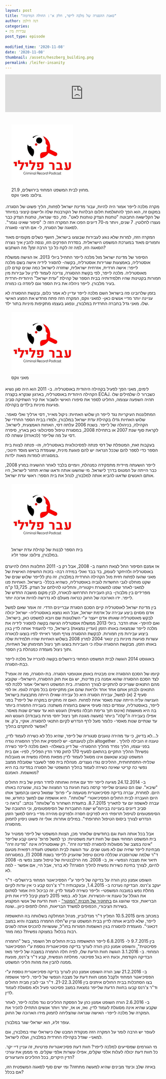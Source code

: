 ```yaml
---
layout: post
title: "סאגת ההסגרה של מלכה לייפר, חלק א': החולה המדומה"
author: דנה הילמן
categories:
- עבירות מין
post_type: episode

modified_time: '2020-11-08'
date: '2020-11-08'
thumbnail: /assets/heszberg_building.png
permalink: /leifer-insanity
---
```


<iframe title="סאגת ההסגרה של מלכה לייפר, חלק א': החולה המדומה" src="https://www.podbean.com/media/player/a9tkv-f19e5b&?from=usersite&skin=2&fonts=Helvetica&auto=0&download=1&share=1&version=1&btn-skin=108" height="122" width="100%" style="border: none;" scrolling="no" data-name="pb-iframe-player"></iframe>

<br/>
<br/>

<div style="margin:20px;">
    <img src='assets/avar_plyly_logo.jpg'>
    <label style="display:block;">מחוץ לבית המשפט המחוזי בירושלים, 21.9.<br/>צילום: מאני ווקס.</label>
</div>

מקרה מלכה לייפר אמור היה להיות, עבור מדינת ישראל לפחות, הליך פשוט של הסגרה. במקום זה, הוא הפך להתגלמות חלום הבלהות של הקורבנות שלה וליישום קיצוני במיוחד של הקלישאה החבוטה "טחנות הצדק טוחנות לאט". פה, כפי שנראה, טחנות הצדק כבר נעצרו לחלוטין.
 7 שנים, ויותר מ-70 דיונים הפכו את המקרה הזה ל: "סיפור שאינו נגמר". לסאגה של הסגרה, ל- אם תרצו- סאגרה.

המקרה הזה, למרות שלא נוגע לעבירות שבוצעו בישראל, חושף כשלים מקומיים מאוד וחמורים מאוד במערכת המשפט הישראלית. בסדרת הפרקים הזו, ננסה להבין איך נוצרה הסאגה הזו, למה זה לקח כל כך הרבה זמן? מה השתבש?


הסיפור של מדינת ישראל מול מלכה לייפר התחיל ביולי 2013. אז הגישה ממשלת אוסטרליה, באמצעות שגרירות אוסטרליה, בקשה- להסגיר לידיה אישה בשם מלכה לייפר: אישה חרדית, אזרחית ישראלית, שחזרה לישראל כמה שנים קודם לכן מאוסטרליה. מלכה לייפר, לפי בקשת ההסגרה, צריכה לעמוד לדין על עבירות מין חמורות בקטינות שהיו תלמידותיה בבית הספר של קהילת "עדת ישראל" היהודית-חרדית בעיר מלבורן. לייפר ניהלה את בית הספר וגם לימדה בו כמורה.   

בזמן שלרובינו פה בישראל השם מלכה לייפר עדיין לא אמר כלום, ובקשת ההסגרה לא עניינה יותר מדיי אנשים כאן- למאני ווקס, המקרה הזה פתח מחדש את הפצע האישי שלו. מאני גדל בחברה החרדית במלבורן, ונפגע בעצמו מתקיפות מיניות בתור ילד.

<div style="margin:20px;">
    <img src="assets/avar_plyly_logo.jpg"/>
    <label style="display:block">מאני ווקס</label>
</div>

לימים, מאני הפך לפעיל בקהילה היהודית באוסטרליה. ב- 2011 הוא היה סגן נשיא הקהילה היהודית באוסטרליה, בארגון שנקרא בקצרה ECAJ. כשברור לו שלמילים שלו תהיה השפעה עצומה, החליט לספר את סיפורו האישי ולשבור את קיר השתיקה סביב פגיעות מיניות בילדים בקהילה.



המתלוננות העיקריות נגד לייפר הן שלוש האחיות: ניקול מאייר, דסי ארליך ואלי סאפר. שלוש האחיות גדלו בקהילת עדת ישראל במלבורן, ולמדו בבית הספר החרדי של הקהילה, בניהולה של לייפר. בשנת 2006 עלתה דסי, האחות האמצעית, לישראל. לקראת סוף שנת 2007 או בתחילת 2008, במסגרת טיפול פסיכולוגי כאן בארץ, סיפרה דסי על מה שלייפר (לכאורה) עשתה לה. 

בעקבות זאת, המטפלת של דסי פנתה לפסיכולוגית באוסטרליה, וזו- פנתה לצוות בית הספר כדי לספר להם שככל הנראה יש להם פוגעת מינית, שעומדת בראש מוסד חינוכי, במסגרתו לומדות מאות ילדות.





לייפר הושעתה מיידית מתפקידה כמנהלת, ויומיים בלבד לאחר ההשעיה במרץ 2008, כבר הייתה על המטוס בדרך לישראל. מי שהשעו אותה ודאגו שהיא תחזור לישראל, היו אותם האנשים שדאגו להביא אותה למלבורן, לנהל את בית הספר: ראשי עדת ישראל.

<div style="margin:20px;">
    <img src="assets/avar_plyly_logo.jpg"/>
    <label style="display:block;">בית הספר לבנות של קהילת עדת ישראל <br/> במלבורן, צילום: עופר זליג.</label>
</div>

אז אמנם הסיפור החל לצאת החוצה ב- 2008, אבל רק ב- 2011 התלונות החלו להיערם באוסטרליה ולהיחקר לעומק, בד בבד ואולי במידה רבה- בזכות החשיפה האישית של מאני שהעז לפתוח חזית מול הקהילה החרדית במלבורן. זה נתן ללייפר שלוש שנים של שקט מוחלט לגבי החשדות לגביה באוסטרליה, כשהיא בכלל- בישראל. האחיות פנו למאני לאחר שפנו למשטרת ויקטוריה, והחליטו להילחם על הצדק. 13,725 ק"מ מפרידים בין מלבורן- בהן העבירות התרחשו לכאורה, לבין מקום מושבה החדש של לייפר. ידו הארוכה של החוק כנראה מעולם לא נדרשה להיות ארוכה יותר.





בין מדינת ישראל לאוסטרליה קיים הסכם הסגרת עבריינים הדדי. זה אומר שאם למשל אדם מסוים ביצע עבירה על אדמת ישראל, אבל הוא נמצא באוסטרליה- ישראל יכולה לבקש מאוסטרליה שאותו אדם ייעצר ע"י השלטונות שם ויובא למשפט כאן, בישראל. ואם להיפך- אותו הדבר. ביולי 2013 ממשלת אוסטרליה הגישה בקשה להסגיר לידיה את מלכה לייפר שנמצאה באותו הזמן (ועדיין נמצאת) בישראל, כדי להעמיד אותה לדין בגין ביצוע עבירות מין חמורות. לבקשת ההסגרה צורף חומר ראייתי לפיו בוצעו לכאורה עשרות פגיעות מיניות בין ינואר 2004 למרץ 2008 בשלוש האחיות שהיו תלמידות שלה באותו הזמן. מבקשת ההסגרה עולה כי העבירות בוצעו תוך ניצול תמימותן של האחיות, ותוך ניצול מעמדה כמנהלת בין הספר.

באוגוסט 2014 הוגשה לבית המשפט המחוזי בירושלים בקשה להכריז על מלכה לייפר כבת-הסגרה.

קיומו של הסכם ההסגרה אינו מבטיח באופן אוטומטי הסגרה. בת-הסגרה, מה זה אומר?
לצד הסכם ההסגרה שהוא אמנה בין מדינות, יש גם את חוק ההסגרה, הישראלי- שקובע מהם התנאים שצריכים להתקיים לצורך ההסגרה. בית המשפט הישראלי אמור ללכת לפי התנאים ולבחון אותם אחד אחד ולראות שהם אכן מתקיימים בכל מקרה לגופו. אז לפי סעיף 2 (א) למשל, עבירת הסגרה היא כל עבירה שאילו הייתה מתבצעת בישראל הענישה עליה הייתה שנת מאסר אחת לפחות. 
האם זה מתקיים במקרה של לייפר? בפני לייפר, באוסטרליה, עומדים כמה סעיפי אישום בחומרה משתנה: בעבירה החמורה ביותר בה היא מואשמת (אינוס תוך גרימת חבלה נפשית) העונש הוא עד עשרים שנות מאסר. אפילו בעבירה ה"קלה" ביותר (מעשה מגונה תוך ניצול יחסי מרות בעבודה) העונש הוא עד שנתיים שנות מאסר- כלומר מעל לרף הנדרש לקיום התנאי להסגרה. 
אוקיי, צ'ק. אז אפשר להתקדם בהליך? 

ל...לא בדיוק, כי עד מהירה טוענים סנגוריה של לייפר, שהיא כלל לא כשירה לעמוד לדין, ולכן לטענתם- יש להפסיק את הליך ההסגרה נגדה altogether . 
טענה זו הובילה להליך בפני עצמו, הליך נפרד מהליך ההסגרה- של דיון בשאלה- האם מלכה לייפר כשירה נפשית? ההליך התקיים בהתאם לסעיף 170 לחוק סדר הדין הפלילי, לפיו- אם בית המשפט קובע שנאשם אינו מסוגל לעמוד לדין מפאת מחלה נפשית או מוגבלות שכלית-התפתחותית, ההליכים נגדו נעצרים.
מנהלת בית ספר לשעבר שסובלת ממצב נפשי כה קריטי שאינה כשירה לעמוד בהליך המשפטי של הסגרה במדינה בה היא מואשמת. האמנם?

ב- 24.12.2014 מגיעה לייפר יחד עם אחיה ואחותה לחדר המיון של בית החולים "שיבא". שם הם טוענים שלייפר קרסה בעת חגיגת בר המצווה של בנה, שנערכה באותו היום. למחרת, עברה בדיקה פסיכיאטרית מטעמה ע"י פרופ' שמואל טיאנו ובהמשך אותו היום הועברה לבית החולים הפסיכיאטרי "שלוותה". היא אושפזה שם למשך כחודש, ואז עברה לאשפוז יום עד לתאריך 8.7.2015. בתעודת השחרור מ"שלוותה" נכתב: "נראה כי סביב דיונים בעניינה בביהמ"ש ישנה התגברות של הסימפטומים, וכי התגובה של הסימפטומים לטיפול תרופתי היא לפרקים חסרה ולפרקים מהירה מדיי ביחס למשך הזמן הנדרש לצורך ביסוס הטיפול התרופתי". במילים אחרות: אולי זה פשוט ניסיון לחמוק מהסגרה.

אבל בכל אותה העת וגם בחודשים שלאחר מכן, הצוות המשפטי של לייפר ממטיר על בית המשפט המחוזי גשם של חוות דעת משפטיות: כך למשל פרופ' טיאנו קבע שלייפר "אינה במצב של מסוגלות להסגרה למדינה זרה". רק שאוסטרליה אינה "מדינה זרה" מבחינת לייפר שחיה שם לא מעט שנים. עוד הוגשה לבית המשפט תעודה רפואית מטעם ד"ר שלמה שטרוסברג שכללה סיכום טיפול שהעניק ללייפר בשנת 2008 (!), במסגרתה תיאר את מצבה הנפשי- אז, ב- 2008. מה הרלבנטיות של טיפול ומצב נפשי מ- 2008 להיום, לצורך בחינת כשירות נפשית להליך הסגרה? לא ברור, אבל היי, אם אפשר - למה לא. 

השופט אמנון כהן הורה על בדיקה של לייפר ע"י הפסיכיאטר המחוזי בירושלים- ד"ר יעקב צ'רנס. הבדיקה נערכה ב- 1.4.2015, ובעקבותיה ד"ר צ'רנס קבע כי אין עדות לקיום מחלת נפש במובנה המשפטי- ולייפר כשירה לעמוד לדין. זה כביכול היה אמור לסתום את הגולל על טענת אי-הכשירות. אבל לא.
במאי 2015 ליצמן קיבל לידיו את תיק הבריאות, וכפי שהוצג גם
 [בתחקיר של תכנית "המקור"](https://13tv.co.il/item/news/hamakor/season-16/clips/hdl0h-2058868/) -
  חוות הדעת של אנשי המקצוע בשירות הציבורי, הכפופים למשרד הבריאות, החלו לתפוס כיוון...שונה. 

במכתב מיום 10.5.2015 המליץ ד"ר מנדלוביץ, מנהל המחלקה בשלוותה בה התאשפזה לייפר, שלא להביא אותה לדיון בבית המשפט וציין ש"חלה החמרה במצבה והיא במצב דכאוני". מועמדת להסגרה בגין האשמות חמורות בחו"ל, שעשויות להכניס אותה לשנים רבות בכלא? במצוקה נפשית? כמה מוזר.

בין 9.7.2015 ל- 6.8.2015 לייפר התאשפזה בבית החולים תל השומר, בשל "החמרה פסיכוטית", והשופט אמנון כהן הורה לערוך בדיקה פסיכיאטרית נוספת ע"י הפסיכיאטר המחוזי. ב- 3.1.2016 הוגשה חוות הדעת שלו, לפיה חלה החמרה במצבה של לייפר מאז הבדיקה הקודמת, וכעת היא בגל פסיכוטי. מחלתה הנפשית, קבע ד"ר צ'רנס, מונעת ממנה להבין את מהות הליכי המשפט. 

ב- 21.2.2016 שוב הורה השופט אמנון כהן לערוך בדיקה פסיכיאטרית נוספת ע"י הפסיכיאטר המחוזי ולקבל ממנו חוות דעת על מצבה הנפשי של לייפר. לייפר אושפזה בצו הסתכלות בבית החולים איתנים בין 21-22.3.2016. ד"ר גבי לובין מבית החולים וד"ר צ'רנס קבעו בחוות הדעת שלייפר נמצאת במצב פסיכוטי פעיל ולא מסוגלת לעמוד לדין.

 ב- 2.6.2016 הורה השופט אמנון כהן על הפסקת ההליכים נגד מלכה לייפר, לאחר שקבע שהיא אינה מסוגלת לעמוד לדין. ואז, או אז, יותר ויותר אנשים התחילו להכיר את המקרה של מלכה לייפר- האישה שנראה שהצליחה לחמוק מידו הארוכה של החוק.

עופר זליג, הוא ישראלי שגר במלבורן. 

לעופר יש הרבה לומר על המקרה הזה מנקודת המבט שלו כישראלי שחי במלבורן, וגם למאני- שגדל בקהילה החרדית במלבורן, ועלה לישראל. 

מי הגורמים שמסייעים למלכה לייפר? חוות דעת פסיכיאטריות פרטיות, זה עניין דיי יקר. כל חוות דעת יכולה לעלות אלפי שקלים, אפילו עשרות אלפי שקלים. מי מממן את עורכי הדין היקרים, בכל ההליכים והערעורים?

באיזה שלב וכיצד מבינים שהיא למעשה מתחזה? ומי ישים סוף לסאגה המשפטית הזו, אם בכלל?


